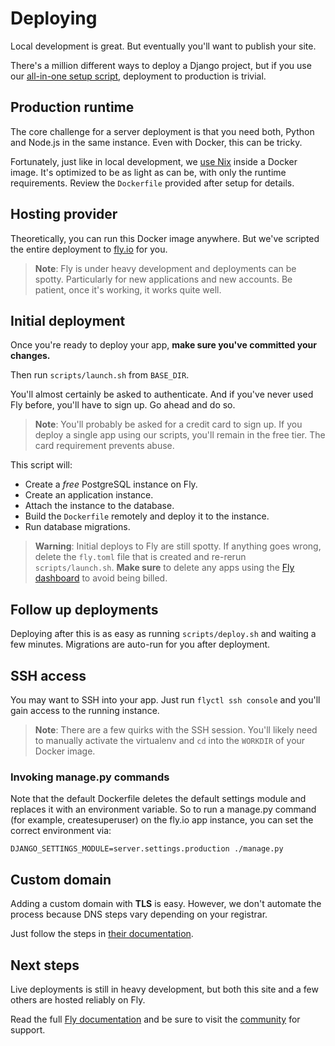 # Deploying

Local development is great. But eventually you'll want to publish your site.

There's a million different ways to deploy a Django project, but if you use our
[all-in-one setup script](/documentation/getting-started/), deployment to production is
trivial.

## Production runtime

The core challenge for a server deployment is that you need both, Python and Node.js in
the same instance. Even with Docker, this can be tricky.

Fortunately, just like in local development, we [use Nix](/documentation/why-nix/)
inside a Docker image. It's optimized to be as light as can be, with only the runtime
requirements. Review the `Dockerfile` provided after setup for details.

## Hosting provider

Theoretically, you can run this Docker image anywhere. But we've scripted the entire
deployment to [fly.io](https://fly.io/) for you.

> **Note**: Fly is under heavy development and deployments can be spotty. Particularly
> for new applications and new accounts. Be patient, once it's working, it works quite
> well.

## Initial deployment

Once you're ready to deploy your app, **make sure you've committed your changes.**

Then run `scripts/launch.sh` from `BASE_DIR`.

You'll almost certainly be asked to authenticate. And if you've never used Fly before,
you'll have to sign up. Go ahead and do so.

> **Note**: You'll probably be asked for a credit card to sign up. If you deploy a
> single app using our scripts, you'll remain in the free tier. The card requirement
> prevents abuse.

This script will:

-   Create a _free_ PostgreSQL instance on Fly.
-   Create an application instance.
-   Attach the instance to the database.
-   Build the `Dockerfile` remotely and deploy it to the instance.
-   Run database migrations.

> **Warning**: Initial deploys to Fly are still spotty. If anything goes wrong, delete
> the `fly.toml` file that is created and re-rerun `scripts/launch.sh`. **Make sure** to
> delete any apps using the [Fly dashboard](https://fly.io/apps) to avoid being billed.

## Follow up deployments

Deploying after this is as easy as running `scripts/deploy.sh` and waiting a few
minutes. Migrations are auto-run for you after deployment.

## SSH access

You may want to SSH into your app. Just run `flyctl ssh console` and you'll gain access
to the running instance.

> **Note**: There are a few quirks with the SSH session. You'll likely need to manually
> activate the virtualenv and `cd` into the `WORKDIR` of your Docker image.

### Invoking manage.py commands

Note that the default Dockerfile deletes the default settings module and replaces it with
an environment variable. So to run a manage.py command (for example, createsuperuser) on
the fly.io app instance, you can set the correct environment via:

    DJANGO_SETTINGS_MODULE=server.settings.production ./manage.py

## Custom domain

Adding a custom domain with **TLS** is easy. However, we don't automate the process
because DNS steps vary depending on your registrar.

Just follow the steps in
[their documentation](https://fly.io/docs/app-guides/custom-domains-with-fly/).

## Next steps

Live deployments is still in heavy development, but both this site and a few others are
hosted reliably on Fly.

Read the full [Fly documentation](https://fly.io/docs/) and be sure to visit the
[community](https://community.fly.io/) for support.
